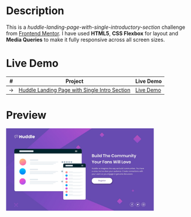 # Description
This is a <i>huddle-landing-page-with-single-introductory-section</i> challenge from <a href="https://www.frontendmentor.io/challenges/huddle-landing-page-with-a-single-introductory-section-B_2Wvxgi0" target="_blank">Frontend Mentor</a>.
I have used <b>HTML5</b>, <b>CSS Flexbox</b> for layout and <b>Media Queries</b> to make it fully responsive across all screen sizes.

# Live Demo
|  #  | Project                                                                                                                                              | Live Demo                                                                                            |
| :-: | ---------------------------------------------------------------------------------------------------------------------------------------------------- | ---------------------------------------------------------------------------------------------------- |
| ->  | [Huddle Landing Page with Single Intro Section](https://github.com/architkakkar/HTML-CSS/tree/main/huddle-landing-page-with-single-intro-section)    | [Live Demo](https://architkakkar.github.io/HTML-CSS/huddle-landing-page-with-single-intro-section/)  |

# Preview 
<img src="https://github.com/architkakkar/HTML-CSS/blob/main/huddle-landing-page-with-single-intro-section/design/desktop-design.jpg" alt="" width="80%" height="80%" />
